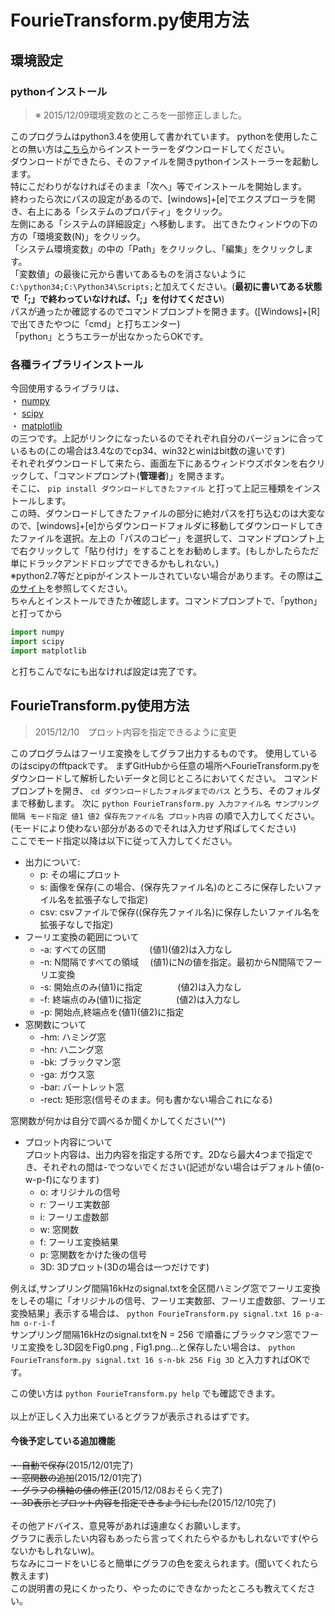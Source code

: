 # FourieTransform.py使用方法

## 環境設定
### pythonインストール
> ※ 2015/12/09環境変数のところを一部修正しました。<br>

このプログラムはpython3.4を使用して書かれています。
pythonを使用したことの無い方は[こちら](https://www.python.org/downloads/release/python-343/ "Python.org")からインストーラーをダウンロードしてください。<br>
ダウンロードができたら、そのファイルを開きpythonインストーラーを起動します。<br>
特にこだわりがなければそのまま「次へ」等でインストールを開始します。<br>
終わったら次にパスの設定があるので、[windows]+[e]でエクスプローラを開き、右上にある「システムのプロパティ」をクリック。<br>
左側にある「システムの詳細設定」へ移動します。
出てきたウィンドウの下の方の「環境変数(N)」をクリック。<br>
「システム環境変数」の中の「Path」をクリックし、「編集」をクリックします。<br>
「変数値」の最後に元から書いてあるものを消さないように`C:\python34;C:\Python34\Scripts;`と加えてください。(**最初に書いてある状態で「;」で終わっていなければ、「;」を付けてください**)<br>
パスが通ったか確認するのでコマンドプロンプトを開きます。([Windows]+[R]で出てきたやつに「cmd」と打ちエンター)<br>
「python」とうちエラーが出なかったらOKです。
### 各種ライブラリインストール
今回使用するライブラリは、<br>
・ [numpy](http://www.lfd.uci.edu/~gohlke/pythonlibs/#numpy "numpy")<br>
・ [scipy](http://www.lfd.uci.edu/~gohlke/pythonlibs/#scipy "scipy")<br>
・ [matplotlib](http://www.lfd.uci.edu/~gohlke/pythonlibs/#matplotlib "matplotlib")<br>
の三つです。上記がリンクになったいるのでそれぞれ自分のバージョンに合っているもの(この場合は3.4なのでcp34、win32とwinはbit数の違いです)<br>
それぞれダウンロードして来たら、画面左下にあるウィンドウズボタンを右クリックして、「コマンドプロンプト(**管理者**)」を開きます。<br>
そこに、
`pip install ダウンロードしてきたファイル`
と打って上記三種類をインストールします。<br>
この時、ダウンロードしてきたファイルの部分に絶対パスを打ち込むのは大変なので、[windows]+[e]からダウンロードフォルダに移動してダウンロードしてきたファイルを選択。左上の「パスのコピー」を選択して、コマンドプロンプト上で右クリックして「貼り付け」をすることをお勧めします。(もしかしたらただ単にドラックアンドドロップでできるかもしれない。)<br>
※python2.7等だとpipがインストールされていない場合があります。その際は[このサイト](http://www.aoki.ecei.tohoku.ac.jp/~ito/python_windows.html "pip のインストール方法等")を参照してください。<br>
ちゃんとインストールできたか確認します。コマンドプロンプトで、「python」と打ってから
```python
import numpy
import scipy
import matplotlib
```
と打ちこんでなにも出なければ設定は完了です。

## FourieTransform.py使用方法
> 2015/12/10　プロット内容を指定できるように変更

このプログラムはフーリエ変換をしてグラフ出力するものです。
使用しているのはscipyのfftpackです。
まずGitHubから任意の場所へFourieTransform.pyをダウンロードして解析したいデータと同じところにおいてください。
コマンドプロンプトを開き、
`cd ダウンロードしたフォルダまでのパス`
とうち、そのフォルダまで移動します。
次に
`python FourieTransform.py 入力ファイル名 サンプリング間隔 モード指定 値1 値2 保存先ファイル名 プロット内容`
の順で入力してください。(モードにより使わない部分があるのでそれは入力せず飛ばしてください)<br>
ここでモード指定以降は以下に従って入力してください。<br>
* 出力について:<br>
    * p: その場にプロット<br>
    * s: 画像を保存(この場合、(保存先ファイル名)のところに保存したいファイル名を拡張子なしで指定)<br>
    * csv: csvファイルで保存((保存先ファイル名)に保存したいファイル名を拡張子なしで指定)<br>
* フーリエ変換の範囲について
    * -a: すべての区間　　　　　(値1)(値2)は入力なし<br>
    * -n: N間隔ですべての領域　 (値1)にNの値を指定。最初からN間隔でフーリエ変換<br>
    * -s: 開始点のみ(値1)に指定　　　　(値2)は入力なし<br>
    * -f: 終端点のみ(値1)に指定　　　　(値2)は入力なし<br>
    * -p: 開始点,終端点を(値1)(値2)に指定<br>
* 窓関数について
    * -hm: ハミング窓
    * -hn: ハ二ング窓
    * -bk: ブラックマン窓
    * -ga: ガウス窓
    * -bar: バートレット窓
    * -rect: 矩形窓(信号そのまま。何も書かない場合これになる)<br>

窓関数が何かは自分で調べるか聞くかしてください(^^)<br>
* プロット内容について<br>
    プロット内容は、出力内容を指定する所です。2Dなら最大4つまで指定でき、それぞれの間は-でつないでください(記述がない場合はデフォルト値(o-w-p-f)になります)
    * o: オリジナルの信号
    * r: フーリエ実数部
    * i: フーリエ虚数部
    * w: 窓関数
    * f: フーリエ変換結果
    * p: 窓関数をかけた後の信号
    * 3D: 3Dプロット(3Dの場合は一つだけです)

例えば,サンプリング間隔16kHzのsignal.txtを全区間ハミング窓でフーリエ変換をしその場に「オリジナルの信号、フーリエ実数部、フーリエ虚数部、フーリエ変換結果」表示する場合は、
`python FourieTransform.py signal.txt 16 p-a-hm o-r-i-f`<br>
サンプリング間隔16kHzのsignal.txtをN = 256 で順番にブラックマン窓でフーリエ変換をし3D図をFig0.png , Fig1.png...と保存したい場合は、
`python FourieTransform.py signal.txt 16 s-n-bk 256 Fig 3D`
と入力すればOKです。<br>

この使い方は
`python FourieTransform.py help`
でも確認できます。<br><br>
以上が正しく入力出来ているとグラフが表示されるはずです。

#### 今後予定している追加機能
~~・ 自動で保存~~(2015/12/01完了)<br>
~~・ 窓関数の追加~~(2015/12/01完了)<br>
~~・ グラフの横軸の値の修正~~(2015/12/08おそらく完了)<br>
~~・ 3D表示とプロット内容を指定できるようにした~~(2015/12/10完了)<br><br>
その他アドバイス、意見等があれば遠慮なくお願いします。<br>
グラフに表示したい内容もあったら言ってくれたらやるかもしれないです(やらないかもしれないw)。<br>
ちなみにコードをいじると簡単にグラフの色を変えられます。(聞いてくれたら教えます)<br>
この説明書の見にくかったり、やったのにできなかったところも教えてください。
